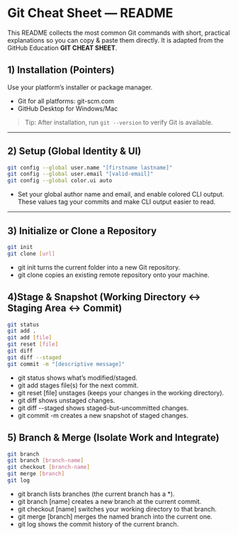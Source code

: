 # Git Cheat Sheet — README

This README collects the most common Git commands with short, practical explanations so you can copy & paste them directly. It is adapted from the GitHub Education **GIT CHEAT SHEET**.

## 1) Installation (Pointers)
Use your platform’s installer or package manager.
- Git for all platforms: git-scm.com
- GitHub Desktop for Windows/Mac

> Tip: After installation, run `git --version` to verify Git is available.

---

## 2) Setup (Global Identity & UI)

```bash
git config --global user.name "[firstname lastname]"
git config --global user.email "[valid-email]"
git config --global color.ui auto
```
- Set your global author name and email, and enable colored CLI output. These values tag your commits and make CLI output easier to read.
---

## 3) Initialize or Clone a Repository

```bash
git init
git clone [url]
```
- git init turns the current folder into a new Git repository.
- git clone copies an existing remote repository onto your machine.

## 4)Stage & Snapshot (Working Directory ↔ Staging Area ↔ Commit)

```bash
git status
git add .
git add [file]
git reset [file]
git diff
git diff --staged
git commit -m "[descriptive message]"
```
- git status shows what’s modified/staged.
- git add stages file(s) for the next commit.
- git reset [file] unstages (keeps your changes in the working directory).
- git diff shows unstaged changes.
- git diff --staged shows staged-but-uncommitted changes.
- git commit -m creates a new snapshot of staged changes.

## 5) Branch & Merge (Isolate Work and Integrate)

```bash
git branch
git branch [branch-name]
git checkout [branch-name]
git merge [branch]
git log
```
- git branch lists branches (the current branch has a *).
- git branch [name] creates a new branch at the current commit.
- git checkout [name] switches your working directory to that branch.
- git merge [branch] merges the named branch into the current one.
- git log shows the commit history of the current branch.
